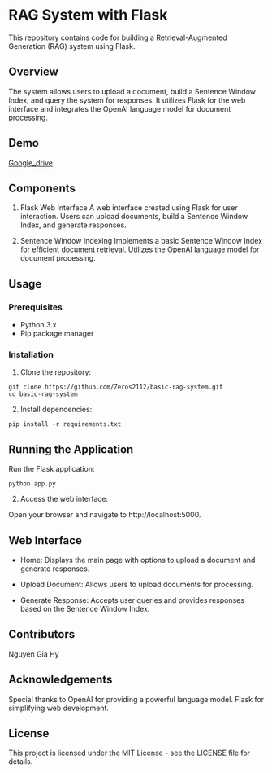 # RAG System with Flask
This repository contains code for building a Retrieval-Augmented Generation (RAG) system using Flask.

## Overview
The system allows users to upload a document, build a Sentence Window Index, and query the system for responses. It utilizes Flask for the web interface and integrates the OpenAI language model for document processing.

## Demo
[Google_drive](https://drive.google.com/drive/folders/1JlqvgNx-r2T7ajBxiC8EZAFV5M46K5yG?usp=sharing)

## Components
1. Flask Web Interface
A web interface created using Flask for user interaction.
Users can upload documents, build a Sentence Window Index, and generate responses.

2. Sentence Window Indexing
Implements a basic Sentence Window Index for efficient document retrieval.
Utilizes the OpenAI language model for document processing.

## Usage
### Prerequisites
* Python 3.x
* Pip package manager

### Installation
1. Clone the repository:

```
git clone https://github.com/Zeros2112/basic-rag-system.git
cd basic-rag-system
```

2. Install dependencies:

```
pip install -r requirements.txt
```

## Running the Application

Run the Flask application:

```
python app.py
```

2. Access the web interface:

Open your browser and navigate to http://localhost:5000.

## Web Interface
* Home: Displays the main page with options to upload a document and generate responses.

* Upload Document: Allows users to upload documents for processing.

* Generate Response: Accepts user queries and provides responses based on the Sentence Window Index.

## Contributors

Nguyen Gia Hy

## Acknowledgements

Special thanks to OpenAI for providing a powerful language model.
Flask for simplifying web development.

## License
This project is licensed under the MIT License - see the LICENSE file for details.
